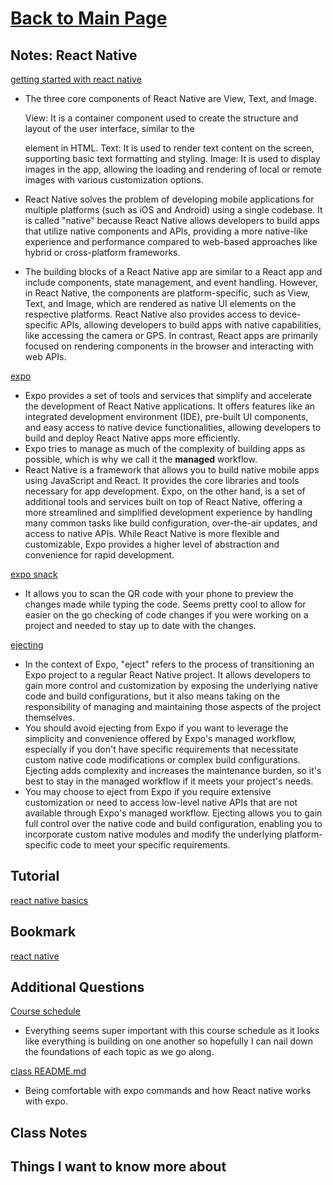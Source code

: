 # [Back to Main Page](https://reecerenninger.github.io/reading-notes/)

## Notes: React Native

[getting started with react native](https://facebook.github.io/react-native/docs/getting-started)

- The three core components of React Native are View, Text, and Image.

    View: It is a container component used to create the structure and layout of the user interface, similar to the <div> element in HTML.
    Text: It is used to render text content on the screen, supporting basic text formatting and styling.
    Image: It is used to display images in the app, allowing the loading and rendering of local or remote images with various customization options.
- React Native solves the problem of developing mobile applications for multiple platforms (such as iOS and Android) using a single codebase. It is called "native" because React Native allows developers to build apps that utilize native components and APIs, providing a more native-like experience and performance compared to web-based approaches like hybrid or cross-platform frameworks.
- The building blocks of a React Native app are similar to a React app and include components, state management, and event handling. However, in React Native, the components are platform-specific, such as View, Text, and Image, which are rendered as native UI elements on the respective platforms. React Native also provides access to device-specific APIs, allowing developers to build apps with native capabilities, like accessing the camera or GPS. In contrast, React apps are primarily focused on rendering components in the browser and interacting with web APIs.

[expo](https://expo.io/)

- Expo provides a set of tools and services that simplify and accelerate the development of React Native applications. It offers features like an integrated development environment (IDE), pre-built UI components, and easy access to native device functionalities, allowing developers to build and deploy React Native apps more efficiently.
- Expo tries to manage as much of the complexity of building apps as possible, which is why we call it the **managed** workflow.
- React Native is a framework that allows you to build native mobile apps using JavaScript and React. It provides the core libraries and tools necessary for app development. Expo, on the other hand, is a set of additional tools and services built on top of React Native, offering a more streamlined and simplified development experience by handling many common tasks like build configuration, over-the-air updates, and access to native APIs. While React Native is more flexible and customizable, Expo provides a higher level of abstraction and convenience for rapid development.

[expo snack](https://snack.expo.io/)

- It allows you to scan the QR code with your phone to preview the changes made while typing the code.  Seems pretty cool to allow for easier on the go checking of code changes if you were working on a project and needed to stay up to date with the changes.

[ejecting](https://docs.expo.io/versions/latest/expokit/eject)

- In the context of Expo, "eject" refers to the process of transitioning an Expo project to a regular React Native project. It allows developers to gain more control and customization by exposing the underlying native code and build configurations, but it also means taking on the responsibility of managing and maintaining those aspects of the project themselves.
- You should avoid ejecting from Expo if you want to leverage the simplicity and convenience offered by Expo's managed workflow, especially if you don't have specific requirements that necessitate custom native code modifications or complex build configurations. Ejecting adds complexity and increases the maintenance burden, so it's best to stay in the managed workflow if it meets your project's needs.
- You may choose to eject from Expo if you require extensive customization or need to access low-level native APIs that are not available through Expo's managed workflow. Ejecting allows you to gain full control over the native code and build configuration, enabling you to incorporate custom native modules and modify the underlying platform-specific code to meet your specific requirements.

## Tutorial
  
[react native basics](https://facebook.github.io/react-native/docs/tutorial)

## Bookmark

[react native](https://facebook.github.io/react-native/)

## Additional Questions

[Course schedule](https://codefellows.github.io/code-401-javascript-guide/curriculum/#module-9)

- Everything seems super important with this course schedule as it looks like everything is building on one another so hopefully I can nail down the foundations of each topic as we go along.

[class README.md](https://codefellows.github.io/code-401-javascript-guide/curriculum/class-41/)

- Being comfortable with expo commands and how React native works with expo.

## Class Notes

## Things I want to know more about
